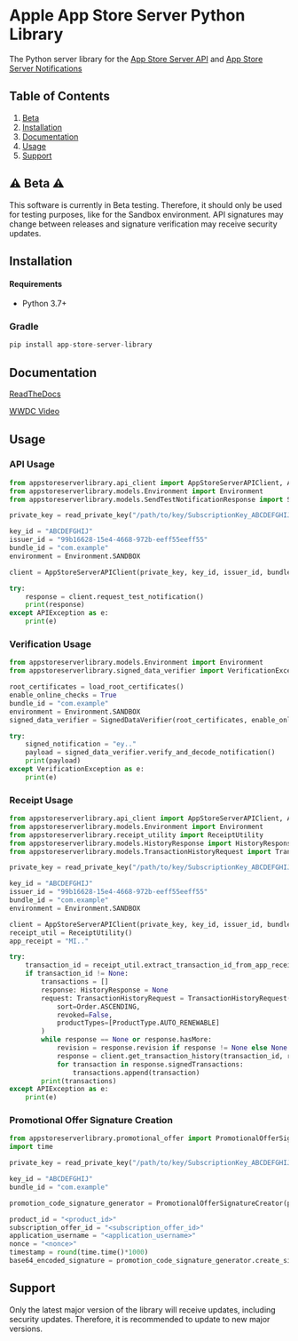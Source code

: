 # Apple App Store Server Python Library
The Python server library for the [App Store Server API](https://developer.apple.com/documentation/appstoreserverapi) and [App Store Server Notifications](https://developer.apple.com/documentation/appstoreservernotifications)

## Table of Contents
1. [Beta](#-beta-)
2. [Installation](#installation)
3. [Documentation](#documentation)
4. [Usage](#usage)
5. [Support](#support)

## ⚠️ Beta ⚠️

This software is currently in Beta testing. Therefore, it should only be used for testing purposes, like for the Sandbox environment. API signatures may change between releases and signature verification may receive security updates. 

## Installation

#### Requirements

- Python 3.7+

### Gradle
```groovy
pip install app-store-server-library
```

## Documentation

[ReadTheDocs](TODO)

[WWDC Video](https://developer.apple.com/videos/play/wwdc2023/10143/)
## Usage

### API Usage

```python
from appstoreserverlibrary.api_client import AppStoreServerAPIClient, APIException
from appstoreserverlibrary.models.Environment import Environment
from appstoreserverlibrary.models.SendTestNotificationResponse import SendTestNotificationResponse

private_key = read_private_key("/path/to/key/SubscriptionKey_ABCDEFGHIJ.p8") # Implemenation will vary

key_id = "ABCDEFGHIJ"
issuer_id = "99b16628-15e4-4668-972b-eeff55eeff55"
bundle_id = "com.example"
environment = Environment.SANDBOX

client = AppStoreServerAPIClient(private_key, key_id, issuer_id, bundle_id, environment)

try:    
    response = client.request_test_notification()
    print(response)
except APIException as e:
    print(e)
```

### Verification Usage

```python
from appstoreserverlibrary.models.Environment import Environment
from appstoreserverlibrary.signed_data_verifier import VerificationException, SignedDataVerifier

root_certificates = load_root_certificates()
enable_online_checks = True
bundle_id = "com.example"
environment = Environment.SANDBOX
signed_data_verifier = SignedDataVerifier(root_certificates, enable_online_checks, environment, bundle_id)

try:    
    signed_notification = "ey.."
    payload = signed_data_verifier.verify_and_decode_notification()
    print(payload)
except VerificationException as e:
    print(e)
```

### Receipt Usage

```python
from appstoreserverlibrary.api_client import AppStoreServerAPIClient, APIException
from appstoreserverlibrary.models.Environment import Environment
from appstoreserverlibrary.receipt_utility import ReceiptUtility
from appstoreserverlibrary.models.HistoryResponse import HistoryResponse
from appstoreserverlibrary.models.TransactionHistoryRequest import TransactionHistoryRequest, ProductType, Order

private_key = read_private_key("/path/to/key/SubscriptionKey_ABCDEFGHIJ.p8") # Implemenation will vary

key_id = "ABCDEFGHIJ"
issuer_id = "99b16628-15e4-4668-972b-eeff55eeff55"
bundle_id = "com.example"
environment = Environment.SANDBOX

client = AppStoreServerAPIClient(private_key, key_id, issuer_id, bundle_id, environment)
receipt_util = ReceiptUtility()
app_receipt = "MI.."

try:    
    transaction_id = receipt_util.extract_transaction_id_from_app_receipt(app_receipt)
    if transaction_id != None:
        transactions = []
        response: HistoryResponse = None
        request: TransactionHistoryRequest = TransactionHistoryRequest(
            sort=Order.ASCENDING,
            revoked=False,
            productTypes=[ProductType.AUTO_RENEWABLE]
        )
        while response == None or response.hasMore:
            revision = response.revision if response != None else None
            response = client.get_transaction_history(transaction_id, revision, request)
            for transaction in response.signedTransactions:
                transactions.append(transaction)
        print(transactions)
except APIException as e:
    print(e)

```

### Promotional Offer Signature Creation

```python
from appstoreserverlibrary.promotional_offer import PromotionalOfferSignatureCreator
import time

private_key = read_private_key("/path/to/key/SubscriptionKey_ABCDEFGHIJ.p8") # Implemenation will vary

key_id = "ABCDEFGHIJ"
bundle_id = "com.example"

promotion_code_signature_generator = PromotionalOfferSignatureCreator(private_key, key_id, bundle_id)

product_id = "<product_id>"
subscription_offer_id = "<subscription_offer_id>"
application_username = "<application_username>"
nonce = "<nonce>"
timestamp = round(time.time()*1000)
base64_encoded_signature = promotion_code_signature_generator.create_signature(product_id, subscription_offer_id, application_username, nonce, timestamp)
```

## Support

Only the latest major version of the library will receive updates, including security updates. Therefore, it is recommended to update to new major versions.
